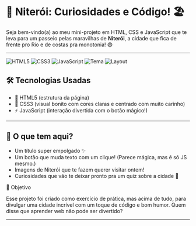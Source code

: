 # 🌊 Niterói: Curiosidades e Código! 🏖️

Seja bem-vindo(a) ao meu mini-projeto em HTML, CSS e JavaScript que te leva para um passeio pelas maravilhas de **Niterói**, a cidade que fica de frente pro Rio e de costas pra monotonia! 😄

---

![HTML5](https://img.shields.io/badge/HTML5-E34F26?style=for-the-badge&logo=html5&logoColor=white)
![CSS3](https://img.shields.io/badge/CSS3-1572B6?style=for-the-badge&logo=css3&logoColor=white)
![JavaScript](https://img.shields.io/badge/JavaScript-F7DF1E?style=for-the-badge&logo=javascript&logoColor=black)
![Tema](https://img.shields.io/badge/Tema-Niterói-00BFFF?style=for-the-badge)
![Layout](https://img.shields.io/badge/Layout-Responsivo-brightgreen?style=for-the-badge)


## 🛠️ Tecnologias Usadas

- 🧱 HTML5 (estrutura da página)
- 🎨 CSS3 (visual bonito com cores claras e centrado com muito carinho)
- ⚡ JavaScript (interação divertida com o botão mágico!)

---

## 📸 O que tem aqui?

- Um título super empolgado ✨
- Um botão que muda texto com um clique! (Parece mágica, mas é só JS mesmo.)
- Imagens de Niterói que te fazem querer visitar ontem!
- Curiosidades que vão te deixar pronto pra um quiz sobre a cidade 🧠

🎯 Objetivo

Esse projeto foi criado como exercício de prática, mas acima de tudo, para divulgar uma cidade incrível com um toque de código e bom humor. 
Quem disse que aprender web não pode ser divertido?

---
